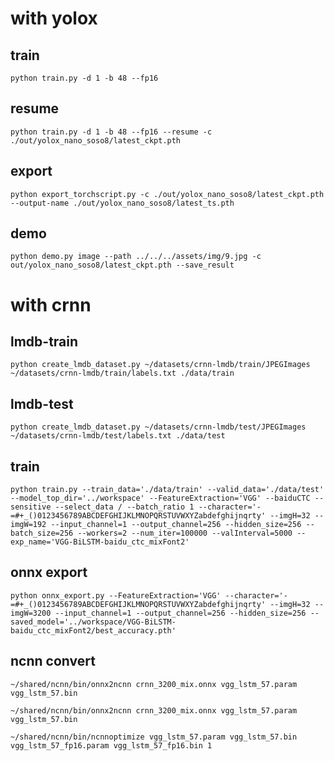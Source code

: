 # with yolox

## train

`python train.py -d 1 -b 48 --fp16`

## resume

`python train.py -d 1 -b 48 --fp16 --resume -c ./out/yolox_nano_soso8/latest_ckpt.pth`

## export

`python export_torchscript.py -c ./out/yolox_nano_soso8/latest_ckpt.pth --output-name ./out/yolox_nano_soso8/latest_ts.pth`

## demo

`python demo.py image --path ../../../assets/img/9.jpg -c out/yolox_nano_soso8/latest_ckpt.pth --save_result`

# with crnn

## lmdb-train

`python create_lmdb_dataset.py ~/datasets/crnn-lmdb/train/JPEGImages ~/datasets/crnn-lmdb/train/labels.txt ./data/train`

## lmdb-test

`python create_lmdb_dataset.py ~/datasets/crnn-lmdb/test/JPEGImages ~/datasets/crnn-lmdb/test/labels.txt ./data/test`

## train

`python train.py --train_data='./data/train' --valid_data='./data/test' --model_top_dir='../workspace' --FeatureExtraction='VGG' --baiduCTC --sensitive --select_data / --batch_ratio 1 --character='-=#+_()0123456789ABCDEFGHIJKLMNOPQRSTUVWXYZabdefghijnqrty' --imgH=32 --imgW=192 --input_channel=1 --output_channel=256 --hidden_size=256 --batch_size=256 --workers=2 --num_iter=100000 --valInterval=5000 --exp_name='VGG-BiLSTM-baidu_ctc_mixFont2'`

## onnx export

`python onnx_export.py --FeatureExtraction='VGG' --character='-=#+_()0123456789ABCDEFGHIJKLMNOPQRSTUVWXYZabdefghijnqrty' --imgH=32 --imgW=3200 --input_channel=1 --output_channel=256 --hidden_size=256 --saved_model='../workspace/VGG-BiLSTM-baidu_ctc_mixFont2/best_accuracy.pth'`

## ncnn convert

`~/shared/ncnn/bin/onnx2ncnn crnn_3200_mix.onnx vgg_lstm_57.param vgg_lstm_57.bin`

`~/shared/ncnn/bin/onnx2ncnn crnn_3200_mix.onnx vgg_lstm_57.param vgg_lstm_57.bin`

`~/shared/ncnn/bin/ncnnoptimize vgg_lstm_57.param vgg_lstm_57.bin vgg_lstm_57_fp16.param vgg_lstm_57_fp16.bin 1`